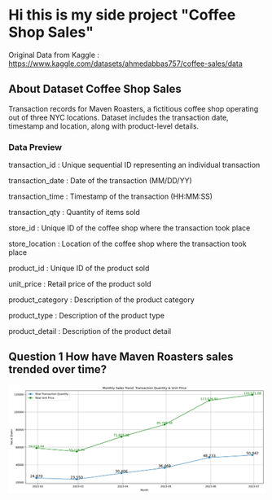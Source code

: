 # Hi this is my side project "Coffee Shop Sales"
Original Data from Kaggle : https://www.kaggle.com/datasets/ahmedabbas757/coffee-sales/data

## About Dataset Coffee Shop Sales
Transaction records for Maven Roasters, a fictitious coffee shop operating out of three NYC locations. Dataset includes the transaction date, timestamp and location, along with product-level details.

### Data Preview
transaction_id : Unique sequential ID representing an individual transaction

transaction_date : Date of the transaction (MM/DD/YY)

transaction_time : Timestamp of the transaction (HH:MM:SS)

transaction_qty : Quantity of items sold

store_id : Unique ID of the coffee shop where the transaction took place

store_location : Location of the coffee shop where the transaction took place

product_id : Unique ID of the product sold

unit_price : Retail price of the product sold

product_category : Description of the product category

product_type : Description of the product type

product_detail : Description of the product detail

## Question 1 How have Maven Roasters sales trended over time?
![Monthly sales trend: Overall, growth led by data](./Images/monthly_sales_trend_by_category.png)
